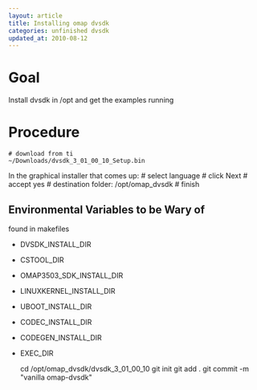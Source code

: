 ```yaml
---
layout: article
title: Installing omap dvsdk
categories: unfinished dvsdk
updated_at: 2010-08-12
---
```

Goal
====

Install dvsdk in /opt and get the examples running

Procedure
=========

    # download from ti
    ~/Downloads/dvsdk_3_01_00_10_Setup.bin

In the graphical installer that comes up:
    # select language
    # click Next
    # accept yes
    # destination folder: /opt/omap_dvsdk
    # finish

Environmental Variables to be Wary of
----

found in makefiles
  * DVSDK_INSTALL_DIR
  * CSTOOL_DIR
  * OMAP3503_SDK_INSTALL_DIR
  * LINUXKERNEL_INSTALL_DIR
  * UBOOT_INSTALL_DIR
  * CODEC_INSTALL_DIR
  * CODEGEN_INSTALL_DIR
  * EXEC_DIR

    cd /opt/omap_dvsdk/dvsdk_3_01_00_10
    git init
    git add .
    git commit -m "vanilla omap-dvsdk"

